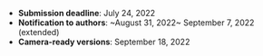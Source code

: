 - **Submission deadline**:      July 24, 2022
- **Notification to authors**:  ~August 31, 2022~ September 7, 2022 (extended)
- **Camera-ready versions**:    September 18, 2022
